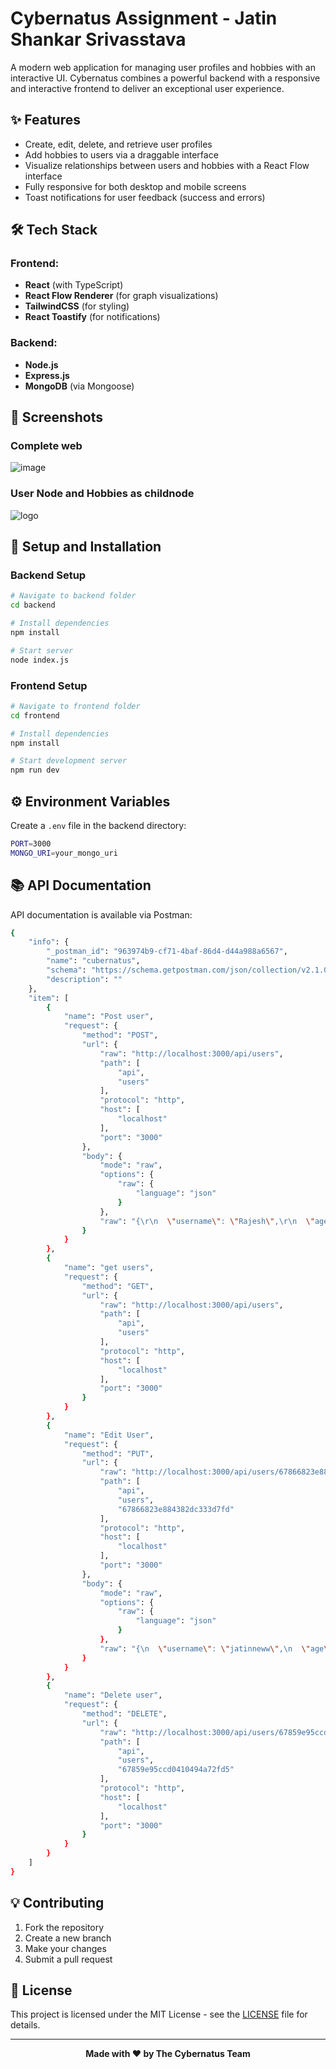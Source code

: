 # Cybernatus Assignment - Jatin Shankar Srivasstava


A modern web application for managing user profiles and hobbies with an interactive UI. Cybernatus combines a powerful backend with a responsive and interactive frontend to deliver an exceptional user experience.

## ✨ Features

- Create, edit, delete, and retrieve user profiles
- Add hobbies to users via a draggable interface
- Visualize relationships between users and hobbies with a React Flow interface
- Fully responsive for both desktop and mobile screens
- Toast notifications for user feedback (success and errors)

## 🛠️ Tech Stack

### Frontend:
- **React** (with TypeScript)
- **React Flow Renderer** (for graph visualizations)
- **TailwindCSS** (for styling)
- **React Toastify** (for notifications)

### Backend:
- **Node.js**
- **Express.js**
- **MongoDB** (via Mongoose)

## 📸 Screenshots

### Complete web
![image](https://github.com/user-attachments/assets/fa5c0c23-7468-41a6-abb9-abb01af39221)
### User Node and Hobbies as childnode
![logo](https://github.com/user-attachments/assets/7e2dc71f-3c4f-4d93-b42e-4a7e8930b318)


## 🚀 Setup and Installation

### Backend Setup
```bash
# Navigate to backend folder
cd backend

# Install dependencies
npm install

# Start server
node index.js
```

### Frontend Setup
```bash
# Navigate to frontend folder
cd frontend

# Install dependencies
npm install

# Start development server
npm run dev
```

## ⚙️ Environment Variables

Create a `.env` file in the backend directory:

```bash
PORT=3000
MONGO_URI=your_mongo_uri
```


## 📚 API Documentation

API documentation is available via Postman:
```bash
{
    "info": {
        "_postman_id": "963974b9-cf71-4baf-86d4-d44a988a6567",
        "name": "cubernatus",
        "schema": "https://schema.getpostman.com/json/collection/v2.1.0/collection.json",
        "description": ""
    },
    "item": [
        {
            "name": "Post user",
            "request": {
                "method": "POST",
                "url": {
                    "raw": "http://localhost:3000/api/users",
                    "path": [
                        "api",
                        "users"
                    ],
                    "protocol": "http",
                    "host": [
                        "localhost"
                    ],
                    "port": "3000"
                },
                "body": {
                    "mode": "raw",
                    "options": {
                        "raw": {
                            "language": "json"
                        }
                    },
                    "raw": "{\r\n  \"username\": \"Rajesh\",\r\n  \"age\": 40,\r\n  \"hobbies\": [\"Singing\", \"Swimming\"]\r\n}\r\n"
                }
            }
        },
        {
            "name": "get users",
            "request": {
                "method": "GET",
                "url": {
                    "raw": "http://localhost:3000/api/users",
                    "path": [
                        "api",
                        "users"
                    ],
                    "protocol": "http",
                    "host": [
                        "localhost"
                    ],
                    "port": "3000"
                }
            }
        },
        {
            "name": "Edit User",
            "request": {
                "method": "PUT",
                "url": {
                    "raw": "http://localhost:3000/api/users/67866823e884382dc333d7fd",
                    "path": [
                        "api",
                        "users",
                        "67866823e884382dc333d7fd"
                    ],
                    "protocol": "http",
                    "host": [
                        "localhost"
                    ],
                    "port": "3000"
                },
                "body": {
                    "mode": "raw",
                    "options": {
                        "raw": {
                            "language": "json"
                        }
                    },
                    "raw": "{\n  \"username\": \"jatinneww\",\n  \"age\": 42,\n  \"hobbies\": [\"Singing\", \"Swimming\"]\n}\n"
                }
            }
        },
        {
            "name": "Delete user",
            "request": {
                "method": "DELETE",
                "url": {
                    "raw": "http://localhost:3000/api/users/67859e95ccd0410494a72fd5",
                    "path": [
                        "api",
                        "users",
                        "67859e95ccd0410494a72fd5"
                    ],
                    "protocol": "http",
                    "host": [
                        "localhost"
                    ],
                    "port": "3000"
                }
            }
        }
    ]
}
```

## 💡 Contributing

1. Fork the repository
2. Create a new branch
3. Make your changes
4. Submit a pull request

## 📄 License

This project is licensed under the MIT License - see the [LICENSE](LICENSE) file for details.

---

<div align="center">
  <strong>Made with ❤️ by The Cybernatus Team</strong>
</div>
